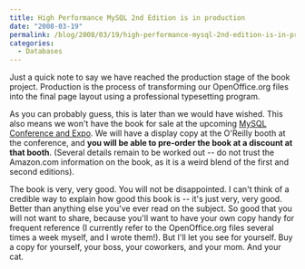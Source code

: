 ```yaml
---
title: High Performance MySQL 2nd Edition is in production
date: "2008-03-19"
permalink: /blog/2008/03/19/high-performance-mysql-2nd-edition-is-in-production/
categories:
  - Databases
---
```

Just a quick note to say we have reached the production stage of the book project. Production is the process of transforming our OpenOffice.org files into the final page layout using a professional typesetting program.

As you can probably guess, this is later than we would have wished. This also means we won't have the book for sale at the upcoming [MySQL Conference and Expo][1]. We will have a display copy at the O'Reilly booth at the conference, and **you will be able to pre-order the book at a discount at that booth**. (Several details remain to be worked out -- do not trust the Amazon.com information on the book, as it is a weird blend of the first and second editions).

The book is very, very good. You will not be disappointed. I can't think of a credible way to explain how good this book is -- it's just very, very good. Better than anything else you've ever read on the subject. So good that you will not want to share, because you'll want to have your own copy handy for frequent reference (I currently refer to the OpenOffice.org files several times a week myself, and I wrote them!). But I'll let you see for yourself. Buy a copy for yourself, your boss, your coworkers, and your mom. And your cat.

 [1]: http://www.mysqlconf.com/

